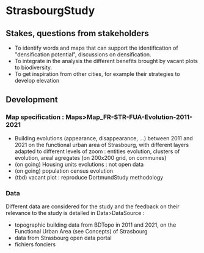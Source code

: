 # StrasbourgStudy

## Stakes, questions from stakeholders

* To identify words and maps that can support the identification of "densification potential", discussions on densification.
* To integrate in the analysis the different benefits brought by vacant plots to biodiversity. 
* To get inspiration from other cities, for example their strategies to develop elevation

## Development  

### Map specification : Maps>Map_FR-STR-FUA-Evolution-2011-2021
* Building evolutions (appearance, disappearance, ...) between 2011 and 2021 on the functional urban area of Strasbourg, with different layers adapted to different levels of zoom : entities evolution, clusters of evolution, areal agregates (on 200x200 grid, on communes) 
* (on going) Housing units evolutions : not open data 
* (on going) population census evolution
* (tbd) vacant plot : reproduce DortmundStudy methodology
    
### Data 
Different data are considered for the study and the feedback on their relevance to the study is detailed in Data>DataSource : 
- topographic building data from BDTopo in 2011 and 2021, on the Functional Urban Area (see Concepts) of Strasbourg
- data from Strasbourg open data portal
- fichiers fonciers    

